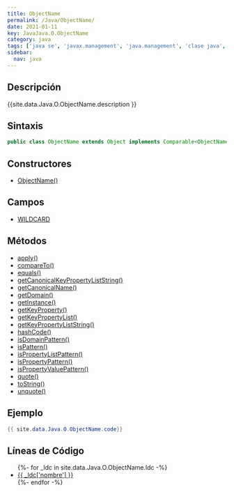 ```yaml
---
title: ObjectName
permalink: /Java/ObjectName/
date: 2021-01-11
key: JavaJava.O.ObjectName
category: java
tags: ['java se', 'javax.management', 'java.management', 'clase java', 'Java 1.5']
sidebar: 
  nav: java
---
```


## Descripción
{{site.data.Java.O.ObjectName.description }}

## Sintaxis
~~~java
public class ObjectName extends Object implements Comparable<ObjectName>, QueryExp
~~~

## Constructores
* [ObjectName()](/Java/ObjectName/ObjectName/)

## Campos
* [WILDCARD](/Java/ObjectName/WILDCARD)

## Métodos
* [apply()](/Java/ObjectName/apply)
* [compareTo()](/Java/ObjectName/compareTo)
* [equals()](/Java/ObjectName/equals)
* [getCanonicalKeyPropertyListString()](/Java/ObjectName/getCanonicalKeyPropertyListString)
* [getCanonicalName()](/Java/ObjectName/getCanonicalName)
* [getDomain()](/Java/ObjectName/getDomain)
* [getInstance()](/Java/ObjectName/getInstance)
* [getKeyProperty()](/Java/ObjectName/getKeyProperty)
* [getKeyPropertyList()](/Java/ObjectName/getKeyPropertyList)
* [getKeyPropertyListString()](/Java/ObjectName/getKeyPropertyListString)
* [hashCode()](/Java/ObjectName/hashCode)
* [isDomainPattern()](/Java/ObjectName/isDomainPattern)
* [isPattern()](/Java/ObjectName/isPattern)
* [isPropertyListPattern()](/Java/ObjectName/isPropertyListPattern)
* [isPropertyPattern()](/Java/ObjectName/isPropertyPattern)
* [isPropertyValuePattern()](/Java/ObjectName/isPropertyValuePattern)
* [quote()](/Java/ObjectName/quote)
* [toString()](/Java/ObjectName/toString)
* [unquote()](/Java/ObjectName/unquote)

## Ejemplo
~~~java
{{ site.data.Java.O.ObjectName.code}}
~~~

## Líneas de Código
<ul>
{%- for _ldc in site.data.Java.O.ObjectName.ldc -%}
   <li>
       <a href="{{_ldc['url'] }}">{{ _ldc['nombre'] }}</a>
   </li>
{%- endfor -%}
</ul>
